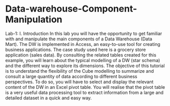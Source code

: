 # Data-warehouse-Component-Manipulation
Lab-1: I. Introduction
In this lab you will have the opportunity to get familiar with and manipulate the main components of a Data Warehouse (Data Mart). The DW is implemented in Access, an easy-to-use tool for creating business applications. The case study used here is a grocery store application (sales data). By consulting the related tables created for this example, you will learn about the typical modelling of a DW (star schema) and the different way to explore its dimensions.
The objective of this tutorial is to understand the flexibility of the Cube modelling to summarize and consult a large quantity of data according to different business perspectives. To do so, you will have to select and display the relevant content of the DW in an Excel pivot table. You will realise that the pivot table is a very useful data processing tool to extract information from a large and detailed dataset in a quick and easy way.
